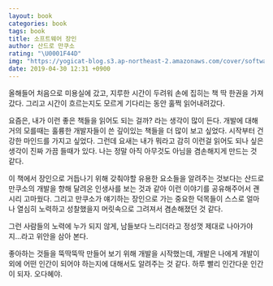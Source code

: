 ```yaml
---
layout: book
categories: book
tags: book
title: 소프트웨어 장인
author: 산드로 만쿠소
rating: "\U0001F44D"
img: "https://yogicat-blog.s3.ap-northeast-2.amazonaws.com/cover/software-craftman.jpg"
date: 2019-04-30 12:31 +0900
---
```

올해들어 처음으로 미용실에 갔고, 지루한 시간이 두려워 손에 집히는 책 딱 한권을 가져갔다.
그리고 시간이 흐르는지도 모르게 기다리는 동안 훌쩍 읽어내려갔다.

요즘은, 내가 이런 좋은 책들을 읽어도 되는 걸까? 라는 생각이 많이 든다.
개발에 대해 거의 모를때는 훌륭한 개발자들이 쓴 깊이있는 책들을 더 많이 보고 싶었다.
시작부터 건강한 마인드를 가지고 싶었다. 그런데 요새는 내가 뭐라고 감히 이런걸 읽어도 되나 싶은 생각이 진짜 가끔 들때가 있다. 나는 정말 아직 아무것도 아님을 겸손해지게 만드는 것 같다.

이 책에서 장인으로 거듭나기 위해 갖춰야할 유용한 요소들을 알려주는 것보다는 산드로 만쿠소의 개발을 향해 달려온 인생사를 보는 것과 같아 이런 이야기를 공유해주어서 괜시리 고마웠다. 그리고 만쿠소가 얘기하는 장인으로 가는 중요한 덕목들이 스스로 얼마나 열심히 노력하고 성찰했을지 머릿속으로 그려져서 겸손해졌던 것 같다.

그런 사람들의 노력에 누가 되지 않게, 남들보다 느리더라고 정성껏 제대로 나아가야지...라고 위안을 삼아 본다.


좋아하는 것들을 뚝딱뚝딱 만들어 보기 위해 개발을 시작했는데, 개발은 나에게 개발이외에 어떤 인간이 되어야 하는지에 대해서도 알려주는 것 같다. 하루 빨리 인간다운 인간이 되자. 오다혜야.
